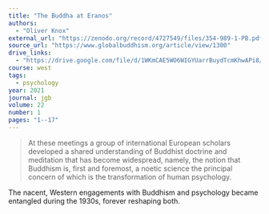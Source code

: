 ```yaml
---
title: "The Buddha at Eranos"
authors:
  - "Oliver Knox"
external_url: "https://zenodo.org/record/4727549/files/354-989-1-PB.pdf"
source_url: "https://www.globalbuddhism.org/article/view/1300"
drive_links:
  - "https://drive.google.com/file/d/1WKmCAE5WO6WIGYUarrBuydTcmKhwAPi8/view?usp=drivesdk"
course: west
tags:
  - psychology
year: 2021
journal: jgb
volume: 22
number: 1
pages: "1--17"
---
```


> At these meetings a group of international European scholars developed a shared understanding of Buddhist doctrine and meditation that has become widespread, namely, the notion that Buddhism is, first and foremost, a noetic science the principal concern of which is the transformation of human psychology.

The nacent, Western engagements with Buddhism and psychology became entangled during the 1930s, forever reshaping both.
